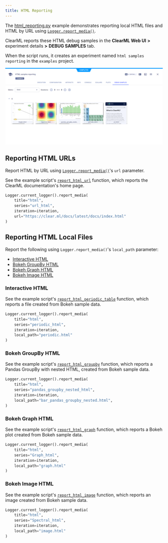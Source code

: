 ```yaml
---
title: HTML Reporting
---
```


The [html_reporting.py](https://github.com/allegroai/clearml/blob/master/examples/reporting/html_reporting.py) example 
demonstrates reporting local HTML files and HTML by URL using [`Logger.report_media()`](../../references/sdk/logger.md#report_media). 

ClearML reports these HTML debug samples in the **ClearML Web UI** **>** experiment details **>** 
**DEBUG SAMPLES** tab. 

When the script runs, it creates an experiment named `html samples reporting` in the `examples` project.

![image](../../img/examples_reporting_05.png)

## Reporting HTML URLs

Report HTML by URL using [`Logger.report_media()`](../../references/sdk/logger.md#report_media)'s `url` parameter.

See the example script's [`report_html_url`](https://github.com/allegroai/clearml/blob/master/examples/reporting/html_reporting.py#L16) 
function, which reports the ClearML documentation's home page.

```python
Logger.current_logger().report_media(
    title="html", 
    series="url_html", 
    iteration=iteration, 
    url="https://clear.ml/docs/latest/docs/index.html"
)
```

## Reporting HTML Local Files

Report the following using `Logger.report_media()`'s `local_path` parameter:
* [Interactive HTML](#interactive-html)
* [Bokeh GroupBy HTML](#bokeh-groupby-html)
* [Bokeh Graph HTML](#bokeh-graph-html)
* [Bokeh Image HTML](#bokeh-image-html)

### Interactive HTML

See the example script's [`report_html_periodic_table`](https://github.com/allegroai/clearml/blob/master/examples/reporting/html_reporting.py#L26) function, which reports a file created from Bokeh sample data.
```python
Logger.current_logger().report_media(
    title="html", 
    series="periodic_html", 
    iteration=iteration, 
    local_path="periodic.html"
)
```

### Bokeh GroupBy HTML

See the example script's [`report_html_groupby`](https://github.com/allegroai/clearml/blob/master/examples/reporting/html_reporting.py#L117) function, which reports a Pandas GroupBy with nested HTML, created from Bokeh sample data.
```python
Logger.current_logger().report_media(
    title="html",
    series="pandas_groupby_nested_html",
    iteration=iteration,
    local_path="bar_pandas_groupby_nested.html",
)
```

### Bokeh Graph HTML

See the example script's [`report_html_graph`](https://github.com/allegroai/clearml/blob/master/examples/reporting/html_reporting.py#L162) function, which reports a Bokeh plot created from Bokeh sample data.

```python
Logger.current_logger().report_media(
    title="html", 
    series="Graph_html", 
    iteration=iteration, 
    local_path="graph.html"
)
```

### Bokeh Image HTML

See the example script's [`report_html_image`](https://github.com/allegroai/clearml/blob/master/examples/reporting/html_reporting.py#L195) function, which reports an image created from Bokeh sample data.

```python
Logger.current_logger().report_media(
    title="html", 
    series="Spectral_html", 
    iteration=iteration, 
    local_path="image.html"
)
```
